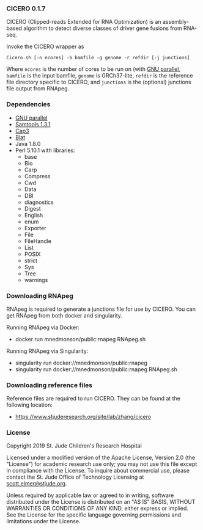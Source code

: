 ### CICERO 0.1.7

CICERO (Clipped-reads Extended for RNA Optimization) is an assembly-based algorithm to detect diverse classes
of driver gene fusions from RNA-seq.

Invoke the CICERO wrapper as
```
Cicero.sh [-n ncores] -b bamfile -g genome -r refdir [-j junctions]
```

Where `ncores` is the number of cores to be run on (with [GNU parallel](https://www.gnu.org/software/parallel/),
`bamfile` is the input bamfile, `genome` is GRCh37-lite, `refdir` is the reference file directory specific to
CICERO, and `junctions` is the (optional) junctions file output from RNApeg.

### Dependencies

* [GNU parallel](https://www.gnu.org/software/parallel/)
* [Samtools 1.3.1](http://www.htslib.org/doc/samtools-1.3.1.html)
* [Cap3](https://www.ncbi.nlm.nih.gov/pubmed/10508846)
* [Blat](https://genome.ucsc.edu/goldenpath/help/blatSpec.html)
* Java 1.8.0
* Perl 5.10.1 with libraries:
    - base
    - Bio
    - Carp
    - Compress
    - Cwd
    - Data
    - DBI
    - diagnostics
    - Digest
    - English
    - enum
    - Exporter
    - File
    - FileHandle
    - List
    - POSIX
    - strict
    - Sys
    - Tree
    - warnings

### Downloading RNApeg

RNApeg is required to generate a junctions file for use by CICERO. You can get RNApeg from both docker and singularity.

Running RNApeg via Docker:
* docker run mnedmonson/public:rnapeg RNApeg.sh

Running RNApeg via Singularity:
* singularity run docker://mnedmonson/public:rnapeg
* singularity run docker://mnedmonson/public:rnapeg RNApeg.sh

### Downloading reference files

Reference files are required to run CICERO. They can be found at the following location:
* https://www.stjuderesearch.org/site/lab/zhang/cicero

### License
Copyright 2019 St. Jude Children's Research Hospital

Licensed under a modified version of the Apache License, Version 2.0
(the "License") for academic research use only; you may not use this
file except in compliance with the License. To inquire about commercial
use, please contact the St. Jude Office of Technology Licensing at
scott.elmer@stjude.org.
    
Unless required by applicable law or agreed to in writing, software
distributed under the License is distributed on an "AS IS" BASIS,
WITHOUT WARRANTIES OR CONDITIONS OF ANY KIND, either express or implied.
See the License for the specific language governing permissions and
limitations under the License.
